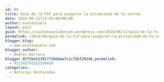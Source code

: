 ```yaml
---
id: 84
title: Guía de la FSF para asegurar la privacidad de tu correo
date: 2014-06-11T13:03:00+00:00
author: ovalenzuela
layout: post
guid: https://ovalenzueladotcom.wordpress.com/2014/06/11/guia-de-la-fsf-para-asegurar-la-privacidad-de-tu-correo
permalink: /2014/06/guia-de-la-fsf-para-asegurar-la-privacidad-de-tu-correo.html
blogger_blog:
  - www.ovalenzuela.com
blogger_author:
  - Andrés Barrera
blogger_02f5be51301771664ae7c1c72bf29246_permalink:
  - 931141791222339410
categories:
  - Noticias Destacadas
---
```

